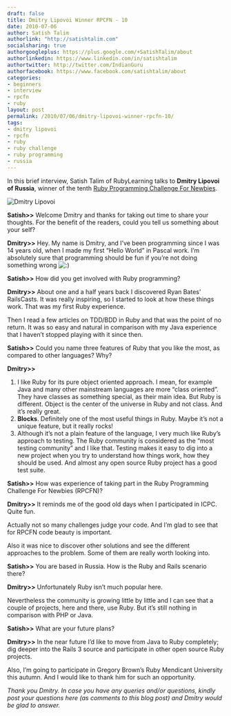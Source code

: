 ```yaml
---
draft: false
title: Dmitry Lipovoi Winner RPCFN - 10
date: 2010-07-06
author: Satish Talim
authorlink: "http://satishtalim.com"
socialsharing: true
authorgoogleplus: https://plus.google.com/+SatishTalim/about
authorlinkedin: https://www.linkedin.com/in/satishtalim
authortwitter: http://twitter.com/IndianGuru
authorfacebook: https://www.facebook.com/satishtalim/about
categories:
- beginners
- interview
- rpcfn
- ruby
layout: post
permalink: /2010/07/06/dmitry-lipovoi-winner-rpcfn-10/
tags:
- dmitry lipovoi
- rpcfn
- ruby
- ruby challenge
- ruby programming
- russia
---
```

In this brief interview, Satish Talim of RubyLearning talks to **Dmitry Lipovoi
of Russia**, winner of the tenth [Ruby Programming Challenge For Newbies](http://rubylearning.com/blog/2010/05/25/rpcfn-business-hours-10/).
<!--more-->
![Dmitry Lipovoi](http://www.rubylearning.com/images/photo-for-rpcfn.jpg "Dmitry Lipovoi")

**Satish\>\>** Welcome Dmitry and thanks for taking out time to share
your thoughts. For the benefit of the readers, could you tell us
something about your self?

**Dmitry\>\>** Hey. My name is Dmitry, and I’ve been programming since I
was 14 years old, when I made my first “Hello World” in Pascal work. I’m
absolutely sure that programming should be fun if you’re not doing
something wrong
![:)](http://rubylearning.com/blog/wp-includes/images/smilies/icon_smile.gif)

**Satish\>\>** How did you get involved with Ruby programming?

**Dmitry\>\>** About one and a half years back I discovered Ryan Bates’
RailsCasts. It was really inspiring, so I started to look at how these
things work. That was my first Ruby experience.

Then I read a few articles on TDD/BDD in Ruby and that was the point of
no return. It was so easy and natural in comparison with my Java
experience that I haven’t stopped playing with it since then.

**Satish\>\>** Could you name three features of Ruby that you like the
most, as compared to other languages? Why?

**Dmitry\>\>**

1.  I like Ruby for its pure object oriented approach. I mean, for
    example Java and many other mainstream languages are more “class
    oriented”. They have classes as something special, as their main
    idea. But Ruby is different. Object is the center of the universe in
    Ruby and not class. And it’s really great.
2.  **Blocks**. Definitely one of the most useful things in Ruby. Maybe
    it’s not a unique feature, but it really rocks!
3.  Although it’s not a plain feature of the language, I very much like
    Ruby’s approach to testing. The Ruby community is considered as the
    “most testing community” and I like that. Testing makes it easy to
    dig into a new project when you try to understand how things work,
    how they should be used. And almost any open source Ruby project has
    a good test suite.

**Satish\>\>** How was experience of taking part in the Ruby Programming
Challenge For Newbies (RPCFN)?

**Dmitry\>\>** It reminds me of the good old days when I participated in
ICPC. Quite fun.

Actually not so many challenges judge your code. And I’m glad to see
that for RPCFN code beauty is important.

Also it was nice to discover other solutions and see the different
approaches to the problem. Some of them are really worth looking into.

**Satish\>\>** You are based in Russia. How is the Ruby and Rails
scenario there?

**Dmitry\>\>** Unfortunately Ruby isn’t much popular here.

Nevertheless the community is growing little by little and I can see
that a couple of projects, here and there, use Ruby. But it’s still
nothing in comparison with PHP or Java.

**Satish\>\>** What are your future plans?

**Dmitry\>\>** In the near future I’d like to move from Java to Ruby
completely; dig deeper into the Rails 3 source and participate in other
open source Ruby projects.

Also, I’m going to participate in Gregory Brown’s Ruby Mendicant
University this autumn. And I would like to thank him for such an
opportunity.

*Thank you Dmitry. In case you have any queries and/or questions, kindly
post your questions here (as comments to this blog post) and Dmitry
would be glad to answer.*
